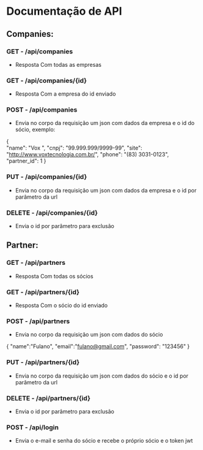 # Documentação de API

## Companies:

### GET - /api/companies 

- Resposta Com todas as empresas

### GET - /api/companies/{id}

- Resposta Com a empresa do id enviado

### POST - /api/companies 

- Envia no corpo da requisição um json com dados da empresa e o id do sócio, exemplo:

{	
	"name": "Vox ",
	"cnpj": "99.999.999/9999-99",
	"site": "http://www.voxtecnologia.com.br/",
	"phone": "(83) 3031-0123",
	"partner_id": 1
}


### PUT - /api/companies/{id}

- Envia no corpo da requisição um json com dados da empresa e o id por parâmetro da url

### DELETE - /api/companies/{id}

- Envia o id por parâmetro para exclusão


## Partner:

### GET - /api/partners

- Resposta Com todas os sócios

### GET - /api/partners/{id}

- Resposta Com o sócio do id enviado

### POST - /api/partners

- Envia no corpo da requisição um json com dados do sócio

{
	"name":"Fulano",
	"email":"fulano@gmail.com",
	"password": "123456"
}

### PUT - /api/partners/{id}

- Envia no corpo da requisição um json com dados do sócio e o id por parâmetro da url

### DELETE - /api/partners/{id}

- Envia o id por parâmetro para exclusão


### POST - /api/login

- Envia o e-mail e senha do sócio e recebe o próprio sócio e o token jwt